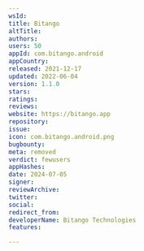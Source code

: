 ```yaml
---
wsId: 
title: Bitango
altTitle: 
authors: 
users: 50
appId: com.bitango.android
appCountry: 
released: 2021-12-17
updated: 2022-06-04
version: 1.1.0
stars: 
ratings: 
reviews: 
website: https://bitango.app
repository: 
issue: 
icon: com.bitango.android.png
bugbounty: 
meta: removed
verdict: fewusers
appHashes: 
date: 2024-07-05
signer: 
reviewArchive: 
twitter: 
social: 
redirect_from: 
developerName: Bitango Technologies
features: 

---
```



